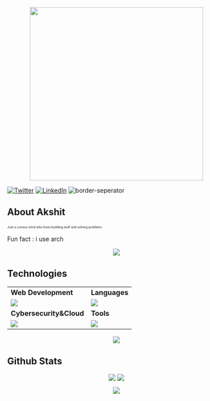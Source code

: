 <div style="text-align: center;"> 
  <img width="400" src="https://readme-typing-svg.herokuapp.com?font=JetBrains+Mono&weight=600&size=30&duration=3000&color=00EDF7FF&width=535&lines=Hi%2C+I'm+Akshit%F0%9F%91%8B;Let's+Connect!"/>
</div>

[![Twitter](https://skillicons.dev/icons?i=twitter)](https://x.com/AkshitVig4)
[![LinkedIn](https://skillicons.dev/icons?i=linkedin)](https://www.linkedin.com/in/akshit-vig-a56377303?utm_source=share&utm_campaign=share_via&utm_content=profile&utm_medium=android_app&original_referer=)
![border-seperator](assets/borderseparator.gif) 

## About Akshit
<p style="font-size:7px;">
Just a curious mind who loves building stuff and solving problems
</p>
<p>Fun fact : i use arch </p>
<p align="center"><img src= 'https://capsule-render.vercel.app/api?type=rect&color=gradient&height=2.5'/></p>

## Technologies
 
<table>
<tr>
	<td><strong>Web Development</strong></td>
	<td><strong>Languages</strong></td>
</tr>
<tr>
		<td><img src = "https://skillicons.dev/icons?i=html,css,js,react,tailwind,nodejs,express,bootstrap,mongodb" ></td>
		<td><img src = "https://skillicons.dev/icons?i=java,python,c,cpp&theme=dark"></td>
</tr>
<tr>
	<td><strong>Cybersecurity&Cloud</strong></td>
	<td><strong>Tools</strong></td>
</tr>
<tr>
	<td><img src = "https://skillicons.dev/icons?i=linux,docker&theme=dark"></td>
	<td><img src = "https://skillicons.dev/icons?i=git,vscode,github,vim,githubactions&theme=dark"></td>
</tr>
</table>

<p align="center"><img src= 'https://capsule-render.vercel.app/api?type=rect&color=gradient&height=2.5'/></p>


## Github Stats
<p style="display:flex; align=center; justify-content:center; ">
<img src="https://github-readme-stats.vercel.app/api?username=akshitvigg&theme=midnight-purple" style="margin-right:4px;">
<img src="https://streak-stats.demolab.com/?user=akshitvigg&theme=holi-theme">
</p>


<p align="center"><img src= 'https://capsule-render.vercel.app/api?type=rect&color=gradient&height=2.5'/></p
														 

